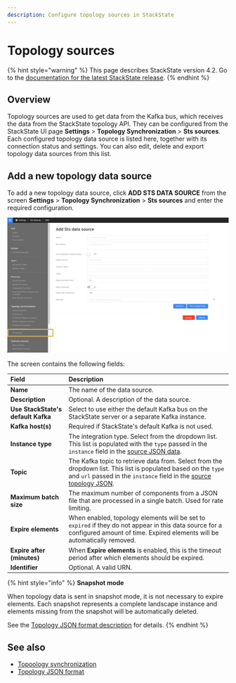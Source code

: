 ```yaml
---
description: Configure topology sources in StackState
---
```


# Topology sources

{% hint style="warning" %}
This page describes StackState version 4.2.
Go to the [documentation for the latest StackState release](https://docs.stackstate.com/).
{% endhint %}

## Overview

Topology sources are used to get data from the Kafka bus, which receives the data from the StackState topology API. They can be configured from the StackState UI page **Settings** > **Topology Synchronization** > **Sts sources**. Each configured topology data source is listed here, together with its connection status and settings. You can also edit, delete and export topology data sources from this list.

## Add a new topology data source

To add a new topology data source, click **ADD STS DATA SOURCE** from the screen **Settings** > **Topology Synchronization** > **Sts sources** and enter the required configuration.

![ADD STS DATA SOURCE screen](../../.gitbook/assets/v42_add_sts_data_source.png)

The screen contains the following fields:

| Field | Description |
| :--- | :--- |
| **Name** | The name of the data source. |
| **Description** | Optional. A description of the data source. | 
| **Use StackState's default Kafka** | Select to use either the default Kafka bus on the StackState server or a separate Kafka instance. | 
| **Kafka host(s)** | Required if StackState's default Kafka is not used. |
| **Instance type** | The integration type. Select from the dropdown list. This list is populated with the `type` passed in the `instance` field in the [source JSON data](/configure/topology/topology_synchronization.md#topology-json-format). | 
| **Topic** | The Kafka topic to retrieve data from. Select from the dropdown list. This list is populated based on the `type` and `url` passed in the `instance` field in the [source topology JSON](/configure/topology/topology_synchronization.md#topology-json-format). | 
| **Maximum batch size** | The maximum number of components from a JSON file that are processed in a single batch. Used for rate limiting. | 
| **Expire elements** | When enabled, topology elements will be set to `expired` if they do not appear in this data source for a configured amount of time. Expired elements will be automatically removed. | 
| **Expire after (minutes)** | When **Expire elements** is enabled, this is the timeout period after which elements should be expired. |
| **Identifier** | Optional. A valid URN. |

{% hint style="info" %}
 **Snapshot mode**
 
When topology data is sent in snapshot mode, it is not necessary to expire elements. Each snapshot represents a complete landscape instance and elements missing from the snapshot will be automatically deleted. 

See the [Topology JSON format description](/configure/topology/topology_synchronization.md#topology-json-format) for details.
{% endhint %}



## See also

- [Topoology synchronization](/configure/topology/topology_synchronization.md)
- [Topology JSON format](/configure/topology/topology_synchronization.md#topology-json-format)

